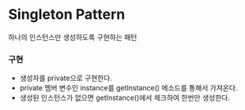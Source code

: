 # Singleton Pattern
하나의 인스턴스만 생성하도록 구현하는 패턴
### 구현
- 생성자를 private으로 구현한다.
- private 멤버 변수인 instance를 getInstance() 메소드를 통해서 가져온다.
- 생성된 인스턴스가 없으면 getInstance()에서 체크하여 한번만 생성한다.
